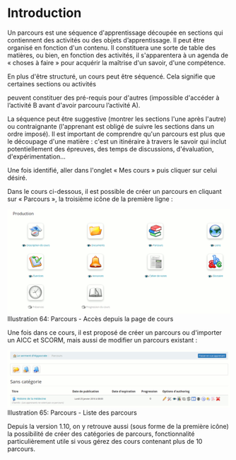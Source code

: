 # Introduction

Un parcours est une séquence d'apprentissage découpée en sections qui contiennent des activités ou des objets d’apprentissage. Il peut être organisé en fonction d'un contenu. Il constituera une sorte de table des matières, ou bien, en fonction des activités, il s'apparentera à un agenda de « choses à faire » pour acquérir la maîtrise d'un savoir, d'une compétence.

En plus d'être structuré, un cours peut être séquencé. Cela signifie que certaines sections ou activités

peuvent constituer des pré-requis pour d'autres \(impossible d'accéder à l’activité B avant d'avoir parcouru l’activité A\).

La séquence peut être suggestive \(montrer les sections l'une après l'autre\) ou contraignante \(l'apprenant est obligé de suivre les sections dans un ordre imposé\). Il est important de comprendre qu'un parcours est plus que le découpage d'une matière : c'est un itinéraire à travers le savoir qui inclut potentiellement des épreuves, des temps de discussions, d'évaluation, d'expérimentation...

Une fois identifié, aller dans l'onglet « Mes cours » puis cliquer sur celui désiré.

Dans le cours ci-dessous, il est possible de créer un parcours en cliquant sur « Parcours », la troisième icône de la première ligne :

![](../../.gitbook/assets/image110%20%281%29.png)Illustration 64: Parcours - Accès depuis la page de cours

Une fois dans ce cours, il est proposé de créer un parcours ou d'importer un AICC et SCORM, mais aussi de modifier un parcours existant :

![](../../.gitbook/assets/image111%20%281%29.png)Illustration 65: Parcours - Liste des parcours

Depuis la version 1.10, on y retrouve aussi \(sous forme de la première icône\) la possibilité de créer des catégories de parcours, fonctionnalité particulièrement utile si vous gérez des cours contenant plus de 10 parcours.

